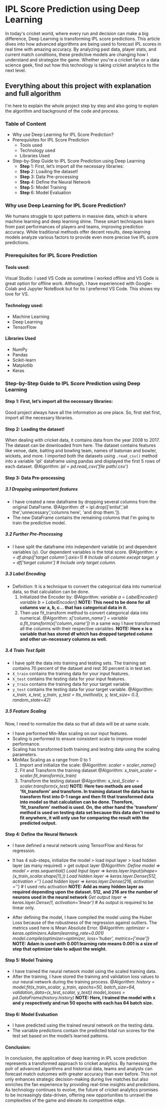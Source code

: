 # IPL Score Prediction using Deep Learning

In today's cricket world, where every run and decision can make a big difference, Deep Learning is transforming IPL score predictions. This article dives into how advanced algorithms are being used to forecast IPL scores in real time with amazing accuracy. By analyzing past data, player stats, and current match conditions, these predictive models are changing how I understand and strategize the game. Whether you're a cricket fan or a data science geek, find out how this technology is taking cricket analytics to the next level.

## Everything about this project with explanation and full algorithm 

I'm here to explain the whole project step by step and also going to explain the algorithm and background of the code and process.

### Table of Content

- Why use Deep Learning for IPL Score Prediction?
- Prerequisites for IPL Score Prediction
  - Tools used
  - Technology used
  - Libraries Used
- Step-by-Step Guide to IPL Score Prediction using Deep Learning
  - **Step** 1: First, let’s import all the necessary libraries:
  - **Step** 2: Loading the dataset!
  - **Step** 3: Data Pre-processing
  - **Step** 4: Define the Neural Network
  - **Step** 5: Model Training
  - **Step** 6: Model Evaluation

### Why use Deep Learning for IPL Score Prediction?

  We humans struggle to spot patterns in massive data, which is where machine learning and deep learning shine. These smart techniques learn from past performances of players and teams, improving prediction accuracy.
  While traditional methods offer decent results, deep learning models analyze various factors to provide even more precise live IPL score predictions.

### Prerequisites for IPL Score Prediction

#### Tools used:

  Visual Studio: I used VS Code as sometime I worked offline and VS Code is great option for offline work. Although, I have experienced with Google-Colab and Jupyter NoteBook but for tis I preferred VS Code. This shows my love for VS. 

#### Technology used:

- Machine Learning
- Deep Learning
- TensorFlow

#### Libraries Used

- NumPy
- Pandas
- Scikit-learn
- Matplotlib
- Keras

### **Step**-by-**Step** Guide to IPL Score Prediction using Deep Learning

#### **Step** 1: First, let’s import all the necessary libraries:

  Good project always have all the information as one place. So, first stet first, import all the necessary libraries.

#### **Step** 2: Loading the dataset!

When dealing with cricket data, it contains data from the year 2008 to 2017. The dataset can be downloaded from here. The dataset contains features like venue, date, batting and bowling team, names of batsman and bowler, wickets, and more. I imported both the datasets using `.read_csv()` method into a variable 'ipl' dataframe using pandas and displayed the first 5 rows of each dataset.
    @Algorithm:
    _ipl = pd.read_csv('file path/.csv')_

#### **Step** 3: Data Pre-processing

##### 3.1 Dropping unimportant features
- I have created a new dataframe by dropping several columns from the original DataFrame.
    @Algorithm:
    df = ipl.drop(['enlist','all the','unnecessary','columns here', 'and drop them.']).
- The new DataFrame contains the remaining columns that I'm going to train the predictive model.

##### 3.2 Further Pre-Processing

- I have split the dataframe into independent variable (x) and dependent variables (y). Our dependent variables is the total score.
    @Algorithm:
    _x = df.drop(['target column'].axis=1) # Include all column except target._
    _y = df['target column'] # Include only target column._

##### 3.3 Label Encoding
- Definition: It is a technique to convert the categorical data into numerical data, so that calculation can be done.
    1. Initialized the Encoder by:
        @Algorithm:
        _variable a = LabelEncoder()_
        _variable b = LabelEncoder()_
       **NOTE: This need to be done for all columns var a, b, c... that has categorical data in it.**
    3. Then use fit_transform method to convert categorical data into numerical.
        @Algorithm:
        _x['column_name'] = variable a.fit_transform(x['column_name'])_
        in a same way I have transformed all the columns with their respective variables. 
        **NOTE: Here x is a variable that has stored df which has dropped targeted column and other un-necessary columns as well.**

##### 3.4 Train Test Split

- I have split the data into training and testing sets. The training set contains 70 percent of the dataset and rest 30 percent is in test set.
- `X_train` contains the training data for your input features.
- `X_test` contains the testing data for your input features.
- `y_train` contains the training data for your target variable.
- `y_test` contains the testing data for your target variable.
    @Algorithm:
    _x_train, x_test, y_train, y_test = tts_method(x, y, test_size= 0.3, random_state=42)_

##### 3.5 Feature Scaling
Now, I need to normalize the data so that all data will be at same scale.
- I have performed Min-Max scaling on our input features.
- Scaling is performed to ensure consistent scale to improve model performance.
- Scaling has transformed both training and testing data using the scaling parameters.
- MinMax Scaling as a range from 0 to 1
  1. Import and initialize the scale:
      @Algorithm:
      _scaler = scaler_name()_
  2. Fit and Transform the training dataset
      @Algorithm:
      _x_train_scaler = scaler.fit_transform(x_train)_
  3. Transform the testing dataset
      @Algorithm:
      _x_test_Scaler = scaler.transform(x_test)_
  **NOTE: Here two methods are used 'fit_transform' and transform. In training dataset the data has to transform first into
    0-1 range and then fit that transformed data into model so that calculation can be done. Therefore, 'fit_transform' method is used.
     On, the other hand the 'transform' method is used on testing data set because this data don't need to fit anywhere, it will only use for comparing the          result with the predicted output.**

#### **Step** 4: Define the Neural Network

- I have defined a neural network using TensorFlow and Keras for regression.
- It has 4 sub-steps, initialize the model > load input layer > load hidden layer (as many required) > get output layer
  @Algorithm:
  _Define model => model = eras.sequential()_
  _Load Input layer => keras.layer.Input(shape=(x_train_scalar.shape[1],))_
  _Load hidden layer => keras.layer.Dense(512, activation ='___')_
  _Load hidden layer => keras.layer.Dense(216, activation ='___')_ # I used relu activation
  **NOTE: Add as many hidden layer as required depending upon the dataset. 512, and 216 are the number of neurons used in the neural network**
  _Get output layer => keras.layer.Dense(1, activation='linear')_ # As output is required to be linear only. 

- After defining the model, I have compiled the model using the Huber Loss because of the robustness of the regression against outliers. The metrics used here is Mean Absolute Error.
  @Algorithm:
  _optimizer = keras.optimizers.Adam(learning_rate=0.001)_
  _model.compile(optimizer=optimizer, loss='huber', metrics=['mae'])_
  **NOTE: Adam is used with 0.001 learning rate means 0.001 is a size of  step that optimizer take to adjust the weight.**
  
#### **Step** 5: Model Training

- I have trained the neural network model using the scaled training data.
- After the training, I have stored the training and validation loss values to our neural network during the training process.
  @Algorithm:
  _history = model.fit(x_train_scalar, y_train, epochs=50, batch_size=64, validation_data=(x_test_scalar, y_test))_
  _model_losses = pd.DataFrame(history.history)_
  **NOTE: Here, I trained the model with x and y respectively and run 50 epochs with each has 64 batch size.**

#### **Step** 6: Model Evaluation

- I have predicted using the trained neural network on the testing data.
- The variable predictions contain the predicted total run scores for the test set based on the model’s learned patterns.

#### Conclusion:

In conclusion, the application of deep learning in IPL score prediction represents a transformed approach to cricket analytics. By harnessing the poIr of advanced algorithms and historical data, teams and analysts can forecast match outcomes with greater accuracy than ever before. This not only enhances strategic decision-making during live matches but also enriches the fan experience by providing real-time insights and predictions. As technology continues to evolve, the future of cricket analytics promises to be increasingly data-driven, offering new opportunities to unravel the complexities of the game and elevate its competitive edge.
